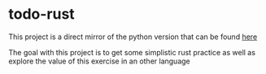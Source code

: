 # todo-rust
This project is a direct mirror of the python version that can be found [here](https://github.com/smithhmark/todo-response)

The goal with this project is to get some simplistic rust practice as well as explore the value of this exercise in an other language
